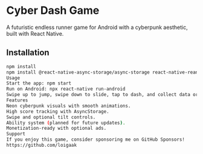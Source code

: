 # Cyber Dash Game
A futuristic endless runner game for Android with a cyberpunk aesthetic, built with React Native.

## Installation
```bash
npm install
npm install @react-native-async-storage/async-storage react-native-reanimated react-native-game-engine tailwind-rn react-native-sensors react-native-gesture-handler
Usage
Start the app: npm start
Run on Android: npx react-native run-android
Swipe up to jump, swipe down to slide, tap to dash, and collect data orbs to score points.
Features
Neon cyberpunk visuals with smooth animations.
High score tracking with AsyncStorage.
Swipe and optional tilt controls.
Ability system (planned for future updates).
Monetization-ready with optional ads.
Support
If you enjoy this game, consider sponsoring me on GitHub Sponsors!
https://github.com/loigaak
